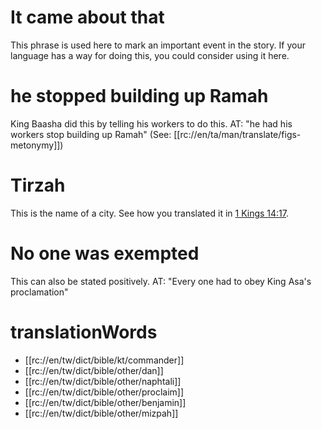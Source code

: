 # It came about that

This phrase is used here to mark an important event in the story. If your language has a way for doing this, you could consider using it here.

# he stopped building up Ramah

King Baasha did this by telling his workers to do this. AT: "he had his workers stop building up Ramah" (See: [[rc://en/ta/man/translate/figs-metonymy]])

# Tirzah

This is the name of a city. See how you translated it in [1 Kings 14:17](../14/17.md).

# No one was exempted

This can also be stated positively. AT: "Every one had to obey King Asa's proclamation"

# translationWords

* [[rc://en/tw/dict/bible/kt/commander]]
* [[rc://en/tw/dict/bible/other/dan]]
* [[rc://en/tw/dict/bible/other/naphtali]]
* [[rc://en/tw/dict/bible/other/proclaim]]
* [[rc://en/tw/dict/bible/other/benjamin]]
* [[rc://en/tw/dict/bible/other/mizpah]]